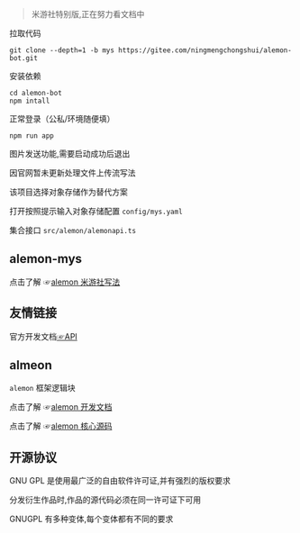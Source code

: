 > 米游社特别版,正在努力看文档中

拉取代码

```
git clone --depth=1 -b mys https://gitee.com/ningmengchongshui/alemon-bot.git
```

安装依赖

```
cd alemon-bot
npm intall
```

正常登录（公私/环境随便填）

```
npm run app
```

图片发送功能,需要启动成功后退出

因官网暂未更新处理文件上传流写法

该项目选择对象存储作为替代方案

打开按照提示输入对象存储配置 `config/mys.yaml`

集合接口 `src/alemon/alemonapi.ts`

## alemon-mys

点击了解 ☞[alemon 米游社写法](./doc.md)

## 友情链接

官方开发文档[☞API](https://webstatic.mihoyo.com/)

## almeon

`alemon` 框架逻辑块

点击了解 ☞[alemon 开发文档](http://ningmengchongshui.gitee.io/lemonade)

点击了解 ☞[alemon 核心源码](https://gitee.com/ningmengchongshui/alemon-bot/tree/core/)

## 开源协议

GNU GPL 是使用最广泛的自由软件许可证,并有强烈的版权要求

分发衍生作品时,作品的源代码必须在同一许可证下可用

GNUGPL 有多种变体,每个变体都有不同的要求
